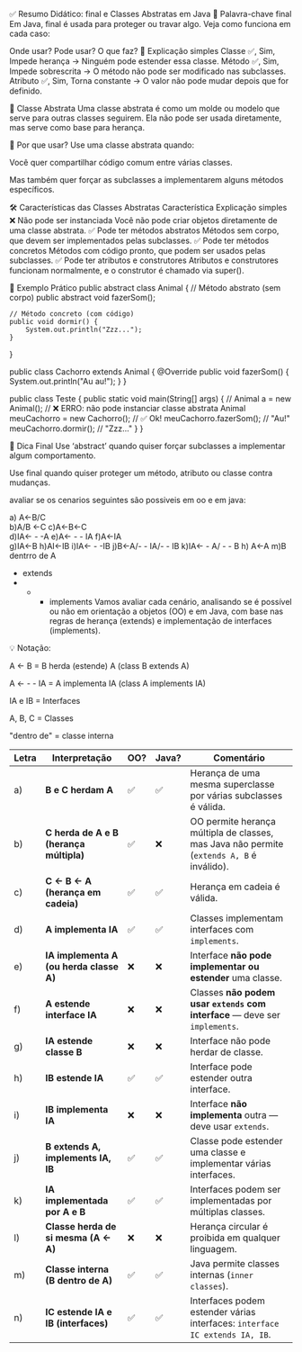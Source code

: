 ✅ Resumo Didático: final e Classes Abstratas em Java
🔐 Palavra-chave final
Em Java, final é usada para proteger ou travar algo. Veja como funciona em cada caso:

Onde usar?	Pode usar?	O que faz? 🌟 Explicação simples
Classe	✅, Sim,	Impede herança → Ninguém pode estender essa classe.
Método	✅, Sim,	Impede sobrescrita → O método não pode ser modificado nas subclasses.
Atributo	✅, Sim,	Torna constante → O valor não pode mudar depois que for definido.

🧱 Classe Abstrata
Uma classe abstrata é como um molde ou modelo que serve para outras classes seguirem. Ela não pode ser usada diretamente, mas serve como base para herança.

🧠 Por que usar?
Use uma classe abstrata quando:

Você quer compartilhar código comum entre várias classes.

Mas também quer forçar as subclasses a implementarem alguns métodos específicos.

🛠️ Características das Classes Abstratas
Característica	Explicação simples
❌ Não pode ser instanciada	Você não pode criar objetos diretamente de uma classe abstrata.
✅ Pode ter métodos abstratos	Métodos sem corpo, que devem ser implementados pelas subclasses.
✅ Pode ter métodos concretos	Métodos com código pronto, que podem ser usados pelas subclasses.
✅ Pode ter atributos e construtores	Atributos e construtores funcionam normalmente, e o construtor é chamado via super().

🧪 Exemplo Prático
public abstract class Animal {
// Método abstrato (sem corpo)
public abstract void fazerSom();

    // Método concreto (com código)
    public void dormir() {
        System.out.println("Zzz...");
    }
}

public class Cachorro extends Animal {
@Override
public void fazerSom() {
System.out.println("Au au!");
   }
}

public class Teste {
public static void main(String[] args) {
// Animal a = new Animal(); // ❌ ERRO: não pode instanciar classe abstrata
Animal meuCachorro = new Cachorro(); // ✅ Ok!
meuCachorro.fazerSom(); // "Au!"
meuCachorro.dormir();   // "Zzz..."
   }
}


📝 Dica Final
Use ‘abstract’ quando quiser forçar subclasses a implementar algum comportamento.

Use final quando quiser proteger um método, atributo ou classe contra mudanças.


avaliar se os cenarios seguintes são possiveis em oo e em java:

a) A<-B/C  
b)A/B <-C 
c)A<-B<-C  
d)IA<- - -A 
e)A<- - - IA
f)A<-IA  
g)IA<-B 
h)AI<-IB 
i)IA<- - -IB
j)B<-A/- - IA/- - IB 
k)IA<- - A/ - - B
h) A<-A
m)B dentrro de A

- extends
- - - implements
      Vamos avaliar cada cenário, analisando se é possível ou não em orientação a objetos (OO) e em Java, com base nas regras de herança (extends) e implementação de interfaces (implements).

💡 Notação:

A <- B = B herda (estende) A (class B extends A)

A <- - - IA = A implementa IA (class A implements IA)

IA e IB = Interfaces

A, B, C = Classes

"dentro de" = classe interna

| Letra | Interpretação                           | OO? | Java? | Comentário                                                                                |
| ----- | --------------------------------------- | --- | ----- | ----------------------------------------------------------------------------------------- |
| a)    | **B e C herdam A**                      | ✅   | ✅     | Herança de uma mesma superclasse por várias subclasses é válida.                          |
| b)    | **C herda de A e B (herança múltipla)** | ✅   | ❌     | OO permite herança múltipla de classes, mas Java não permite (`extends A, B` é inválido). |
| c)    | **C ← B ← A (herança em cadeia)**       | ✅   | ✅     | Herança em cadeia é válida.                                                               |
| d)    | **A implementa IA**                     | ✅   | ✅     | Classes implementam interfaces com `implements`.                                          |
| e)    | **IA implementa A (ou herda classe A)** | ❌   | ❌     | Interface **não pode implementar ou estender** uma classe.                                |
| f)    | **A estende interface IA**              | ❌   | ❌     | Classes **não podem usar `extends` com interface** — deve ser `implements`.               |
| g)    | **IA estende classe B**                 | ❌   | ❌     | Interface não pode herdar de classe.                                                      |
| h)    | **IB estende IA**                       | ✅   | ✅     | Interface pode estender outra interface.                                                  |
| i)    | **IB implementa IA**                    | ❌   | ❌     | Interface **não implementa** outra — deve usar `extends`.                                 |
| j)    | **B extends A, implements IA, IB**      | ✅   | ✅     | Classe pode estender uma classe e implementar várias interfaces.                          |
| k)    | **IA implementada por A e B**           | ✅   | ✅     | Interfaces podem ser implementadas por múltiplas classes.                                 |
| l)    | **Classe herda de si mesma (A ← A)**    | ❌   | ❌     | Herança circular é proibida em qualquer linguagem.                                        |
| m)    | **Classe interna (B dentro de A)**      | ✅   | ✅     | Java permite classes internas (`inner classes`).                                          |
| n)    | **IC estende IA e IB (interfaces)**     | ✅   | ✅     | Interfaces podem estender várias interfaces: `interface IC extends IA, IB`.               |
